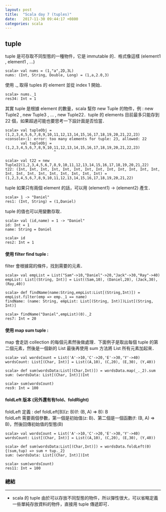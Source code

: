 ```yaml
---
layout: post
title:  "Scala day 7 (tuples)"
date:   2017-11-30 09:44:17 +0800
categories: scala
---
```


## tuple
tuple 是可存取不同型態的一種物件，它是 immutable 的．格式像這樣 (element1 , element1 , ...)

```console
scala> val nums = (1,"a",2D,3L)
nums: (Int, String, Double, Long) = (1,a,2.0,3)
```
使用 ._ 取得 tuples 的 element 並從 index 1 開始．

```console
scala> nums._1
res34: Int = 1
```
其實 tuple 是根據 element 的數量，scala 幫你 new Tuple 的物件，例 : new Tuple2 , new Tuple3 , ... , new Tuple22．tuple 的 elements 目前最多只能存到 22 個，如果超過可能也要思考一下設計面是否恰當．

```console
scala> val tupleObj = (1,2,3,4,5,6,7,8,9,10,11,12,13,14,15,16,17,18,19,20,21,22,23)
<console>:1: error: too many elements for tuple: 23, allowed: 22
       val tupleObj = (1,2,3,4,5,6,7,8,9,10,11,12,13,14,15,16,17,18,19,20,21,22,23)
                      ^

scala> val t22 = new Tuple22(1,2,3,4,5,6,7,8,9,10,11,12,13,14,15,16,17,18,19,20,21,22)
t22: (Int, Int, Int, Int, Int, Int, Int, Int, Int, Int, Int, Int, Int, Int, Int, Int, Int, Int, Int, Int, Int, Int) = (1,2,3,4,5,6,7,8,9,10,11,12,13,14,15,16,17,18,19,20,21,22)
```
tuple 如果只有兩個 element 的話，可以用 (element1) -> (element2) 產生．

```console
scala> 1 -> "Daniel"
res1: (Int, String) = (1,Daniel)
```
tuple 的值也可以用變數存取．

```console
scala> val (id,name) = 1 -> "Daniel"
id: Int = 1
name: String = Daniel

scala> id
res2: Int = 1
```

#### 使用 filter find tuple : 
filter 會根據寫的條件，找到需要的元素．

```console
scala> val empList = List("Sam"->10,"Daniel"->20,"Jack"->30,"Ray"->40)
empList: List[(String, Int)] = List((Sam,10), (Daniel,20), (Jack,30), (Ray,40))

scala> def findName(name:String,empList:List[(String,Int)]) = empList.filter(emp => emp._1 == name)
findName: (name: String, empList: List[(String, Int)])List[(String, Int)]

scala> findName("Daniel",empList)(0)._2
res7: Int = 20
```
#### 使用 map sum tuple : 
map 會走訪 collection 的每個元素然後做處理．下面例子是取出每個 tuple 的第二個元素，然後是一個新的 List 最後再使用 sum 方法將 List 所有元素加起來．

```console
scala> val wordsCount = List('A'->10,'C'->20,'E'->30,'Y'->40)
wordsCount: List[(Char, Int)] = List((A,10), (C,20), (E,30), (Y,40))

scala> def sum(wordsData:List[(Char,Int)]) = wordsData.map(_._2).sum
sum: (wordsData: List[(Char, Int)])Int

scala> sum(wordsCount)
res9: Int = 100
```

#### foldLeft 版本 (另外還有有fold、foldRight)
foldLeft 定義 : def foldLeft\[B\](z: B)(f: (B, A) => B): B  
foldLeft 需要兩個參數，第一個是初始值(z: B)、第二個是一個函數(f: (B, A) => B)，然後回傳初始值的型態(B)

```console
scala> val wordsCount = List('A'->10,'C'->20,'E'->30,'Y'->40)
wordsCount: List[(Char, Int)] = List((A,10), (C,20), (E,30), (Y,40))

scala> def sum(wordsData:List[(Char,Int)]) = wordsData.foldLeft(0){(sum,tup) => sum + tup._2}
sum: (wordsData: List[(Char, Int)])Int

scala> sum(wordsCount)
res11: Int = 100
```

### 總結
- - -
* scala 的 tuple 由於可以存放不同型態的物件，所以彈性很大，可以省略定義一些單純存放資料的物件，直接用 tuple 傳遞即可．




